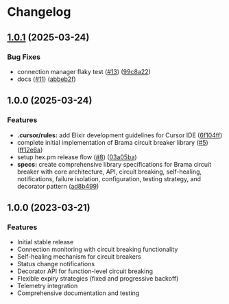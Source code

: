 # Changelog

## [1.0.1](https://github.com/ihorkatkov/brama/compare/v1.0.0...v1.0.1) (2025-03-24)


### Bug Fixes

* connection manager flaky test ([#13](https://github.com/ihorkatkov/brama/issues/13)) ([99c8a22](https://github.com/ihorkatkov/brama/commit/99c8a2251be6e4790c90519e6570cbb7127639d4))
* docs ([#11](https://github.com/ihorkatkov/brama/issues/11)) ([abbeb2f](https://github.com/ihorkatkov/brama/commit/abbeb2fd296e975fa61d83f87d1359d11e18f5c1))

## 1.0.0 (2025-03-24)


### Features

* **.cursor/rules:** add Elixir development guidelines for Cursor IDE ([6f104ff](https://github.com/ihorkatkov/brama/commit/6f104ff0d35f92b72a519747452dde4d8bf61fd3))
* complete initial implementation of Brama circuit breaker library ([#5](https://github.com/ihorkatkov/brama/issues/5)) ([ff12e6a](https://github.com/ihorkatkov/brama/commit/ff12e6abd2606816f7e1fc0498e4f0083c6b1860))
* setup hex.pm release flow ([#8](https://github.com/ihorkatkov/brama/issues/8)) ([03a05ba](https://github.com/ihorkatkov/brama/commit/03a05babe46462aaff9bfe2e2de4670976c463f9))
* **specs:** create comprehensive library specifications for Brama circuit breaker with core architecture, API, circuit breaking, self-healing, notifications, failure isolation, configuration, testing strategy, and decorator pattern ([ad8b499](https://github.com/ihorkatkov/brama/commit/ad8b499956adee133fcc465225cc017a814ebf76))

## 1.0.0 (2023-03-21)

### Features

* Initial stable release
* Connection monitoring with circuit breaking functionality
* Self-healing mechanism for circuit breakers
* Status change notifications
* Decorator API for function-level circuit breaking
* Flexible expiry strategies (fixed and progressive backoff)
* Telemetry integration
* Comprehensive documentation and testing
